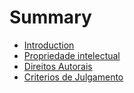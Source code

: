 # Summary

* [Introduction](README.md)
* [Propriedade intelectual](teste.md)
* [Direitos Autorais](direitos.md)
* [Criterios de Julgamento](criterios-de-julgamento.md)

